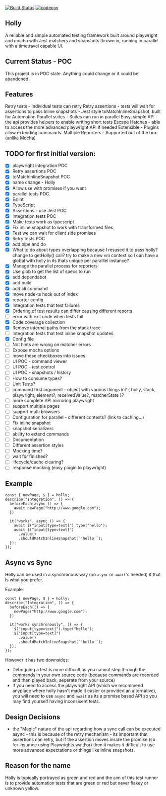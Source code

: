 [![Build Status](https://travis-ci.org/HollyAutomation/Holly.svg?branch=master)](https://travis-ci.org/HollyAutomation/Holly) [![codecov](https://codecov.io/gh/HollyAutomation/Holly/branch/master/graph/badge.svg)](https://codecov.io/gh/HollyAutomation/Holly)

## Holly

A reliable and simple automated testing framework built around playwright and mocha with Jest matchers and snapshots thrown in, running in parallel with a timetravel capable UI.

## Current Status - POC

This project is in POC state. Anything could change or it could be abandoned.

## Features

Retry tests - individual tests can retry
Retry assertions - tests will wait for assertions to pass
Inline snapshots - Jest style toMatchInlineSnapshot, built for Automation
Parallel suites - Suites can run in parallel
Easy, simple API - the api provides helpers to enable writing short tests
Escape Hatches - able to access the more advanced playwright API if needed
Extensible - Plugins allow extending commands.
Multiple Reporters - Supported out of the box (unlike Mocha)

## TODO for first initial version:

- [x] playwright integration POC
- [x] Retry assertions POC
- [x] toMatchInlineSnapshot POC
- [x] name change - Holly
- [x] Allow use with promises if you want
- [x] parallel tests POC.
- [x] Eslint
- [x] TypeScript
- [x] Assertions - use Jest POC
- [x] Integration tests POC
- [x] Make tests work as typescript
- [x] Fix inline snapshot to work with transformed files
- [x] Test we can wait for client side promises
- [x] Retry tests POC
- [x] add pipe and do
- [x] What to do about types overlapping because I resused it to pass holly? change to getHolly() call? try to make a new vm context so I can have a global with holly in its thats unique per paralllel instance?
- [x] Manage the parallel process for reporters
- [x] Use glob to get the list of specs to run
- [x] add dependabot
- [x] add build
- [x] add cli command
- [x] move node-ts hook out of index
- [x] reporter config
- [x] Integration tests that test failures
- [x] Ordering of test results can differ causing different reports
- [ ] error with exit code when tests fail
- [x] Code coverage collection
- [x] Remove internal paths from the stack trace
- [ ] Integration tests that test inline snapshot updates
- [x] Config file
- [ ] Not hints are wrong on matcher errors
- [ ] Expose mocha options
- [ ] move these checkboxes into issues
- [ ] UI POC - command viewer
- [ ] UI POC - test control
- [ ] UI POC - snapshots / history
- [ ] How to consume types?
- [ ] Unit Tests?
- [ ] command first argument - object with various things in? { holly, stack, playwright, element?, receivedValue?, matcherState }?
- [ ] more complete API mirroring playwright
- [ ] support multiple pages
- [ ] support multi browsers
- [ ] Configuration for parallel - different contexts? (link to caching...)
- [ ] Fix inline snapshot
- [ ] snapshot serializers
- [ ] ability to extend commands
- [ ] Documentation
- [ ] Different assertion styles
- [ ] Mocking time?
- [ ] wait for finished?
- [ ] lifecycle/cache clearing?
- [ ] response mocking (easy plugin to playwright)

## Example

```
const { newPage, $ } = holly;
describe("Integration", () => {
  beforeEach(async () => {
    await newPage("http://www.google.com");
  })

  it("works", async () => {
    await $("input[type=text]").type("hello");
    await $("input[type=text]")
      .value()
      .shouldMatchInlineSnapshot(`'hello'`);
  });
});
```

## Async vs Sync

Holly can be used in a synchronous way (no `async` or `await`'s needed) if that is what you prefer.

Example:

```
const { newPage, $ } = holly;
describe("Integration", () => {
  beforeEach(() => {
    newPage("http://www.google.com");
  })

  it("works synchronously", () => {
    $("input[type=text]").type("hello");
    $("input[type=text]")
      .value()
      .shouldMatchInlineSnapshot(`'hello'`);
  });
});
```

However it has two downsides:

- Debugging a test is more difficult as you cannot step through the commands in your own source code (because commands are recorded and then played back, seperate from your source)
- If you need to access the playwright API (which we recommend anyplace where holly hasn't made it easier or provided an alternative), you will need to use `async` and `await` as its a promise based API so you may find yourself having inconsisent tests.

## Design Decisions

- the "Magic" nature of the api regarding how a sync call can be executed async - this is because of the retry mechanism - its important that assertions can retry, but if the assertion moves inside the promise (so for instance using Playwrights waitFor) then it makes it difficult to use more advanced expectations or things like inline snapshots.

## Reason for the name

Holly is typically portrayed as green and red and the aim of this test runner is to provide automation tests that are green or red but never flakey or unknown yellow.
